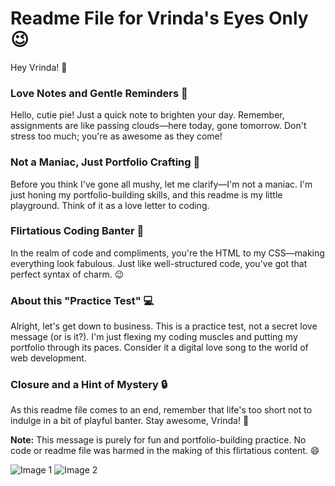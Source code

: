 # Readme File for Vrinda's Eyes Only 😉

Hey Vrinda! 👋

### Love Notes and Gentle Reminders 💖

Hello, cutie pie! Just a quick note to brighten your day. Remember, assignments are like passing clouds—here today, gone tomorrow. Don't stress too much; you're as awesome as they come!

### Not a Maniac, Just Portfolio Crafting 🎨

Before you think I've gone all mushy, let me clarify—I'm not a maniac. I'm just honing my portfolio-building skills, and this readme is my little playground. Think of it as a love letter to coding.

### Flirtatious Coding Banter 💬

In the realm of code and compliments, you're the HTML to my CSS—making everything look fabulous. Just like well-structured code, you've got that perfect syntax of charm. 😉

### About this "Practice Test" 💻

Alright, let's get down to business. This is a practice test, not a secret love message (or is it?). I'm just flexing my coding muscles and putting my portfolio through its paces. Consider it a digital love song to the world of web development.

### Closure and a Hint of Mystery 🔒

As this readme file comes to an end, remember that life's too short not to indulge in a bit of playful banter. Stay awesome, Vrinda! 🚀

**Note:** This message is purely for fun and portfolio-building practice. No code or readme file was harmed in the making of this flirtatious content. 😄

![Image 1](https://cutuputuvrinda.github.io/images/image1.jpg)
![Image 2](https://cutuputuvrinda.github.io/images/image2.jpg)
